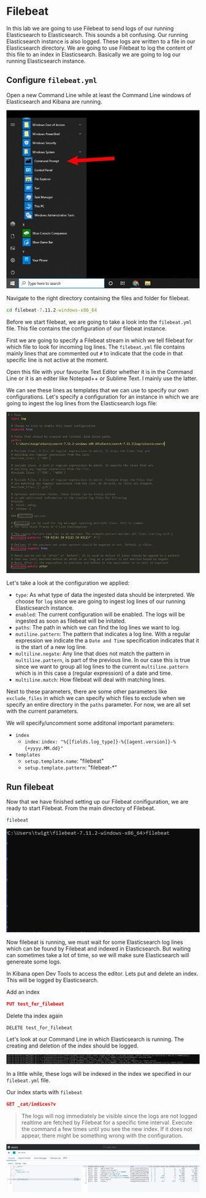 # Filebeat


In this lab we are going to use Filebeat to send logs of our running Elasticsearch to Elasticsearch. This sounds a bit confusing. 
Our running Elasticsearch instance is also logged. These logs are written to a file in our Elasticsearch directory. We are going to use Filebeat to log the content of this file to an index in Elasticsearch. Basically we are going to log our running Elasticsearch instance. 

## Configure `filebeat.yml`


Open a new Command Line while at least the Command Line windows of Elasticsearch and Kibana are running.

![Start the Command Line (Command Prompt) in Windows](img/start_command_prompt_windows.jpg)

Navigate to the right directory containing the files and folder for filebeat.

```bat
cd filebeat-7.11.2-windows-x86_64
```

Before we start filebeat, we are going to take a look into the `filebeat.yml` file. This file contains the configuration of our filebeat instance. 

First we are going to specify a Filebeat stream in which we tell filebeat for which file to look for incoming log lines. The `filebeat.yml` file contains mainly lines that are commented out `#` to indicate that the code in that specific line is not active at the moment. 

Open this file with your favourite Text Editor whether it is in the Command Line or it is an editer like Notepad++ or Sublime Text. I mainly use the latter.

We can see these lines as templates that we can use to specify our own configurations. Let's specify a configuration for an instance in which we are going to ingest the log lines from the Elasticsearch logs file:

![Filebeat yml](img/screenshot_filebeat_pattern_new_line_updated.PNG)


Let's take a look at the configuration we applied:

* `type`: As what type of data the ingested data should be interpreted. We choose for `log` since we are going to ingest log lines of our running Elasticsearch instance.
* `enabled`: The current configuration will be enabled. The logs will be ingested as soon as filebeat will be initated.
* `paths`: The path in which we can find the log lines we want to log.
* `mutiline.pattern`: The pattern that indicates a log line. With a regular expression we indicate the a `Date and Time` specification indicates that it is the start of a new log line.
* `multiline.negate`: Any line that does not match the pattern in `multiline.pattern`, is part of the previous line. In our case this is true since we want to group all log lines to the current `multiline.pattern` which is in this case a (regular expression) of a date and time.
* `multiline.match`: How filebeat will deal with  matching lines.


Next to these parameters, there are some other parameters like `exclude_files` in which we can specify which files to exclude when we specify an entire directory in the `paths` parameter. For now, we are all set with the current parameters.


We will specify/uncomment some additonal important parameters:

* `index`
    * `index`: `index: "%{[fields.log_type]}-%{[agent.version]}-%{+yyyy.MM.dd}"`
* `templates`
    * `setup.template.name`: "filebeat"
    * `setup.template.pattern`: "filebeat-*"


## Run filebeat

Now that we have finished setting up our Filebeat conifiguration, we are ready to start Filebeat. From the main directory of Filebeat.

```bat
filebeat
```

![Starting Filebeat](img/screenshot_start_filebeat.PNG)

Now filebeat is running, we must wait for some Elasticsearch log lines which can be found by Filebeat and indexed in Elasticsearch. But waiting can sometimes take a lot of time, so we will make sure Elasticsearch will genereate some logs.

In Kibana open Dev Tools to access the editor. Lets put and delete an index. This will be logged by Elasticsearch. 

Add an index

```json
PUT test_for_filebeat
```

Delete tha index again
```
DELETE test_for_filebeat
```

Let's look at our Command Line in which Elasticsearch is running. The creating and deletion of the index should be logged.

![Logs of the creation and deletion of the index](img/screenshot_log_regel_toevoegen_test_voor_filebeat.PNG)


In a little while, these logs will be indexed in the index we specified in our `filebeat.yml` file.

Our index starts with `filebeat`

```json
GET _cat/indices?v
```


>The logs will nog immediately be visible since the logs are not logged realtime are fetched by Filebeat for a specific time interval. Execute  the command a few times until you see the new index. If it does not appear, there might be something wrong with the configuration.


![Elastic logs added to index](img/screenshot_filebeat_logs_toegevoegd.PNG)





